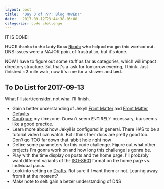 ```yaml
---
layout: post
title:  "Day 3 of ???: Blog MOVED!"
date:   2017-09-12T23:44:38-05:00
categories: code challenge
---
```

IT IS DONE!

HUGE thanks to the Lady Boss [Nicole](https://twitter.com/sodevious) who helped me get this worked out. DNS issues were a MAJOR point of frustration, but it's done.

NOW I have to figure out some stuff as far as categories, which will impact directory structure. But that's a task for tomorrow evening, I think. Just finished a 3 mile walk, now it's time for a shower and bed.

## To Do List for 2017-09-13
What I'll start/consider, not what I'll finish.

-  Gain a better understanding of Jekyll [Front Matter](https://jekyllrb.com/docs/frontmatter/) and [Front Matter Defaults](https://jekyllrb.com/docs/configuration/#front-matter-defaults)
-  [Configure](http://jekyllrb.com/docs/configuration/) my timezone. Doesn't seem ENTIRELY necessary, but seems like a good practice.
-  Learn more about how Jekyll is configured in general. There HAS to be a tutorial video I can watch. But I think their docs are pretty good too. Don't go TOO far down that rabbit hole right now
-  Define some parameters for this code challenge. Figure out what other projects I'm gonna work on and how long this challenge is gonna be.
-  Play with the time display on posts and the home page. I'll probably want different variants of the [ISO-8601](https://en.wikipedia.org/wiki/ISO_8601#Calendar_dates) format on the home page vs. individual posts.
-  Look into setting up [Drafts](https://jekyllrb.com/docs/drafts/). Not sure if I want them or not. Leaning away from it at the moment?
-  Make note to self: gain a better understanding of DNS
